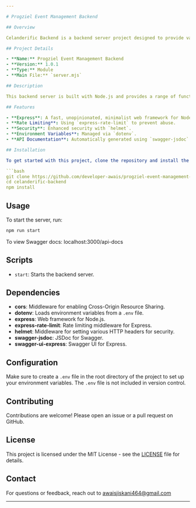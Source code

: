 ```yaml
---

# Progziel Event Management Backend

## Overview

Celanderific Backend is a backend server project designed to provide various server-side functionalities. This project is built using Node.js with a focus on simplicity and performance.

## Project Details

- **Name:** Progziel Event Management Backend
- **Version:** 1.0.1
- **Type:** Module
- **Main File:** `server.mjs`

## Description

This backend server is built with Node.js and provides a range of functionalities including rate limiting, security features, and API documentation. It leverages popular libraries such as Express for routing and Swagger for API documentation.

## Features

- **Express**: A fast, unopinionated, minimalist web framework for Node.js.
- **Rate Limiting**: Using `express-rate-limit` to prevent abuse.
- **Security**: Enhanced security with `helmet`.
- **Environment Variables**: Managed via `dotenv`.
- **API Documentation**: Automatically generated using `swagger-jsdoc` and served with `swagger-ui-express`.

## Installation

To get started with this project, clone the repository and install the dependencies:

```bash
git clone https://github.com/developer-awais/progziel-event-management-backend.git
cd celanderific-backend
npm install
```

## Usage

To start the server, run:

```bash
npm run start
```

To view Swagger docs:
localhost:3000/api-docs

## Scripts
- `start`: Starts the backend server.

## Dependencies

- **cors**: Middleware for enabling Cross-Origin Resource Sharing.
- **dotenv**: Loads environment variables from a `.env` file.
- **express**: Web framework for Node.js.
- **express-rate-limit**: Rate limiting middleware for Express.
- **helmet**: Middleware for setting various HTTP headers for security.
- **swagger-jsdoc**: JSDoc for Swagger.
- **swagger-ui-express**: Swagger UI for Express.

## Configuration

Make sure to create a `.env` file in the root directory of the project to set up your environment variables. The `.env` file is not included in version control.

## Contributing

Contributions are welcome! Please open an issue or a pull request on GitHub.

## License

This project is licensed under the MIT License - see the [LICENSE](LICENSE) file for details.

## Contact

For questions or feedback, reach out to awaisjiskani464@gmail.com

---
```

